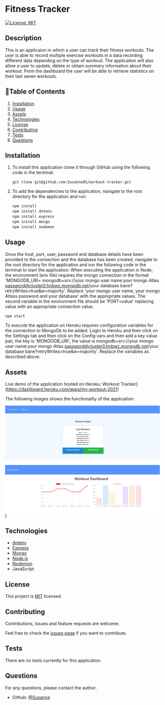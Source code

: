# Fitness Tracker

[![License: MIT](https://img.shields.io/badge/License-MIT-brightgreen.svg)](https://opensource.org/licenses/MIT)

## Description

This is an applicaion in which a user can track their fitness workouts.  The user is able to record multiple exercise workouts in a data recording different data depending on the type of workout.  The application will also allow a user to update, delete or obtain summary information about their workout.  From the dashboard the user will be able to retrieve statistics on their last seven workouts.

## 📖Table of Contents
1. [Installation](#installation)
2. [Usage](#usage)
3. [Assets](#assets)
4. [Technologies](#technologies)
5. [License](#license)
6. [Contributing](#contributing)
7. [Tests](#tests)
8. [Questions](#questions)

## Installation
1. To install this application clone it through GitHub using the following code in the terminal: 
    ``` 
    git clone git@github.com:Susanne85/workout-tracker.git
    ```
2. To add the dependencies to the application, navigate to the root directory for the application and run:
    ```js
    npm install
    npm install dotenv
    npm install express
    npm install mongo
    npm install nodemon
    ```
    
## Usage
Once the host, port, user, password and database details have been provided to the connection and the database has been created, navigate to the root directory for the application and run the following code in the terminal to start the application:
When executing the application in Node, the environment (env file) requires the mongo connection in the format 'MONGODB_URI= mongodb+srv://your mongo user name:your mongo Atlas password@cluster0.hnbwz.mongodb.net/your database bane?retryWrites=true&w=majority'.  Replace 'your mongo user name, your mongo Atlass password and your database' with the appropriate values.  The second variable in the environment file should be 'PORT=value' replacing value with an appropriate connection value.
 
```js
npm start
```
To execute the application on Heroku requires configuration variables for the connection to MongoDb to be added.  Login to Heroku and then click on the Settings tab and then click on the Config vars and then add a key value pair,  the key is 'MONGODB_URI', the value is mongodb+srv://your mongo user name:your mongo Atlas password@cluster0.hnbwz.mongodb.net/your database bane?retryWrites=true&w=majority'.  Replace the variables as described above.

## Assets

Live demo of the application hosted on Heroku:  Workout Tracker](https://dashboard.heroku.com/apps/my-workout-2021)

The following images shows the functionality of the application: 

![Home Page](./public/images/front-page.png)



![DashBoard](./public/images/dashboard.png))


## Technologies
- [dotenv](https://www.npmjs.com/package/dotenv) 
- [Express](https://expressjs.com/)
- [Mongo](https://www.mongodb.com/)
- [Node.js](https://nodejs.org/en/docs/)
- [Nodemon](https://www.npmjs.com/package/nodemon)
- JavaScript

## License

This project is [MIT](./LICENSE) licensed

## Contributing
Contributions, issues and feature requests are welcome.

Feel free to check the [issues page](https://github.com/Susanne85/workout-tracker/issues) if you want to contribute.

## Tests

There are no tests currently for this application.

## Questions
For any questions, please contact the author:

- Github: [@Susanne](https://github.com/Susanne85)
